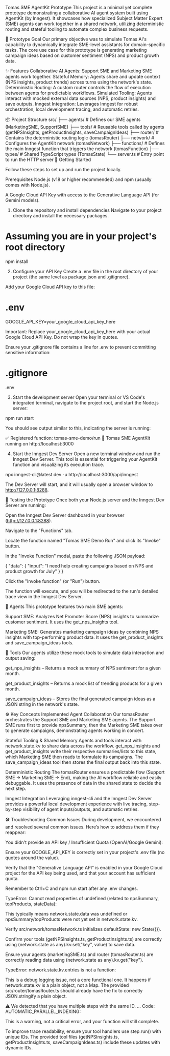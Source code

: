 Tomas SME AgentKit Prototype
This project is a minimal yet complete prototype demonstrating a collaborative AI agent system built using AgentKit (by Inngest). It showcases how specialized Subject Matter Expert (SME) agents can work together in a shared network, utilizing deterministic routing and stateful tooling to automate complex business requests.

🎯 Prototype Goal
Our primary objective was to simulate Tomas AI's capability to dynamically integrate SME-level assistants for domain-specific tasks. The core use case for this prototype is generating marketing campaign ideas based on customer sentiment (NPS) and product growth data.

✨ Features
Collaborative AI Agents: Support SME and Marketing SME agents work together.
Stateful Memory: Agents share and update context (NPS insights, product trends) across turns using the network's state.
Deterministic Routing: A custom router controls the flow of execution between agents for predictable workflows.
Simulated Tooling: Agents interact with mocked external data sources (NPS, product insights) and save outputs.
Inngest Integration: Leverages Inngest for robust orchestration, local development tracing, and automatic retries.

📦 Project Structure
src/
├── agents/              # Defines our SME agents (MarketingSME, SupportSME)
├── tools/               # Reusable tools called by agents (getNPSInsights, getProductInsights, saveCampaignIdeas)
├── router/              # Contains the deterministic routing logic (tomasRouter)
├── network/             # Configures the AgentKit network (tomasNetwork)
├── functions/           # Defines the main Inngest function that triggers the network (tomasFunction)
├── types/               # Shared TypeScript types (TomasState)
└── server.ts            # Entry point to run the HTTP server
🚀 Getting Started

Follow these steps to set up and run the project locally.

Prerequisites
Node.js (v18 or higher recommended) and npm (usually comes with Node.js).

A Google Cloud API Key with access to the Generative Language API (for Gemini models).


1. Clone the repository and install dependencies
Navigate to your project directory and install the necessary packages.

# Assuming you are in your project's root directory
npm install


2. Configure your API Key
Create a .env file in the root directory of your project (the same level as package.json and .gitignore).

Add your Google Cloud API key to this file:

# .env
GOOGLE_API_KEY=your_google_cloud_api_key_here

Important: Replace your_google_cloud_api_key_here with your actual Google Cloud API Key. Do not wrap the key in quotes.

Ensure your .gitignore file contains a line for .env to prevent committing sensitive information:

# .gitignore
.env


3. Start the development server
Open your terminal or VS Code's integrated terminal, navigate to the project root, and start the Node.js server:

npm run start

You should see output similar to this, indicating the server is running:

✅ Registered function: tomas-sme-demo/run
🚀 Tomas SME AgentKit running on http://localhost:3000


4. Start the Inngest Dev Server
Open a new terminal window and run the Inngest Dev Server. This tool is essential for triggering your AgentKit function and visualizing its execution trace.

npx inngest-cli@latest dev -u http://localhost:3000/api/inngest

The Dev Server will start, and it will usually open a browser window to http://127.0.0.1:8288.

🧪 Testing the Prototype
Once both your Node.js server and the Inngest Dev Server are running:

Open the Inngest Dev Server dashboard in your browser (http://127.0.0.1:8288).

Navigate to the "Functions" tab.

Locate the function named "Tomas SME Demo Run" and click its "Invoke" button.

In the "Invoke Function" modal, paste the following JSON payload:

{
  "data": {
    "input": "I need help creating campaigns based on NPS and product growth for July"
  }
}


Click the "Invoke function" (or "Run") button.

The function will execute, and you will be redirected to the run's detailed trace view in the Inngest Dev Server.

🧠 Agents
This prototype features two main SME agents:

Support SME: Analyzes Net Promoter Score (NPS) insights to summarize customer sentiment. It uses the get_nps_insights tool.

Marketing SME: Generates marketing campaign ideas by combining NPS insights with top-performing product data. It uses the get_product_insights and save_campaign_ideas tools.

🔧 Tools
Our agents utilize these mock tools to simulate data interaction and output saving:

get_nps_insights – Returns a mock summary of NPS sentiment for a given month.

get_product_insights – Returns a mock list of trending products for a given month.

save_campaign_ideas – Stores the final generated campaign ideas as a JSON string in the network's state.

⚙️ Key Concepts Implemented
Agent Collaboration
Our tomasRouter orchestrates the Support SME and Marketing SME agents. The Support SME runs first to provide npsSummary, then the Marketing SME takes over to generate campaigns, demonstrating agents working in concert.

Stateful Tooling & Shared Memory
Agents and tools interact with network.state.kv to share data across the workflow. get_nps_insights and get_product_insights write their respective summaries/lists to this state, which Marketing SME then reads to formulate its campaigns. The save_campaign_ideas tool then stores the final output back into this state.

Deterministic Routing
The tomasRouter ensures a predictable flow (Support SME -> Marketing SME -> End), making the AI workflow reliable and easily debuggable. It uses the presence of data in the shared state to decide the next step.

Inngest Integration
Leveraging inngest-cli and the Inngest Dev Server provides a powerful local development experience with live tracing, step-by-step visibility of agent inputs/outputs, and automatic retries.

🛠️ Troubleshooting Common Issues
During development, we encountered and resolved several common issues. Here’s how to address them if they reappear:

You didn't provide an API key / Insufficient Quota (OpenAI/Google Gemini):

Ensure your GOOGLE_API_KEY is correctly set in your project's .env file (no quotes around the value).

Verify that the "Generative Language API" is enabled in your Google Cloud project for the API key being used, and that your account has sufficient quota.

Remember to Ctrl+C and npm run start after any .env changes.

TypeError: Cannot read properties of undefined (related to npsSummary, topProducts, stateData):

This typically means network.state.data was undefined or npsSummary/topProducts were not yet set in network.state.kv.

Verify src/network/tomasNetwork.ts initializes defaultState: new State<TomasState>({}).

Confirm your tools (getNPSInsights.ts, getProductInsights.ts) are correctly using (network.state as any).kv.set("key", value) to save data.

Ensure your agents (marketingSME.ts) and router (tomasRouter.ts) are correctly reading data using (network.state as any).kv.get("key").

TypeError: network.state.kv.entries is not a function:

This is a debug logging issue, not a core functional one. It happens if network.state.kv is a plain object, not a Map. The provided src/router/tomasRouter.ts should already have the fix to correctly JSON.stringify a plain object.

⚠️ We detected that you have multiple steps with the same ID. ... Code: AUTOMATIC_PARALLEL_INDEXING:

This is a warning, not a critical error, and your function will still complete.

To improve trace readability, ensure your tool handlers use step.run() with unique IDs. The provided tool files (getNPSInsights.ts, getProductInsights.ts, saveCampaignIdeas.ts) include these updates with dynamic IDs.